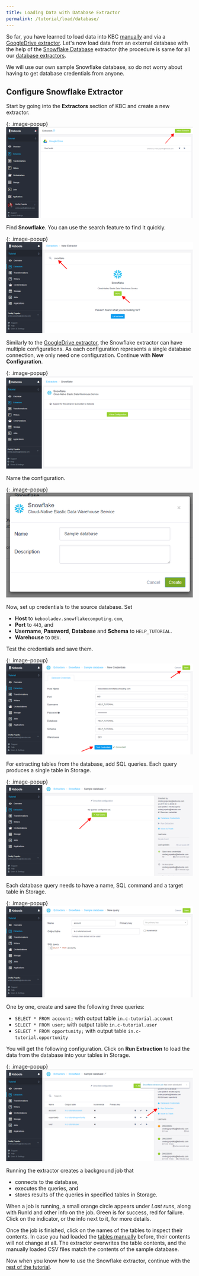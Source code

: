 ```yaml
---
title: Loading Data with Database Extractor
permalink: /tutorial/load/database/
---
```


So far, you have learned to load data into KBC [manually](/tutorial/load/) and
via a [GoogleDrive extractor](/tutorial/load/googledrive/).
Let's now load data from an external database with the help of the [Snowflake Database](https://www.snowflake.net/) extractor
(the procedure is same for all our [database extractors](/extractors/database/).

We will use our own sample Snowflake database, so do not worry about having to get database credentials from anyone.

## Configure Snowflake Extractor
Start by going into the **Extractors** section of KBC and create a new extractor.

{: .image-popup}
![Screenshot - Create a new Extractor](/tutorial/load/extractor-intro-2.png)

Find **Snowflake**. You can use the search feature to find it quickly.

{: .image-popup}
![Screenshot - Create a new Database Extractor](/tutorial/load/extractor-intro-3.png)

Similarly to the [GoogleDrive extractor](/tutorial/load/googledrive/), the Snowflake extractor can
have multiple configurations. As each configuration represents a single database connection, we only
need one configuration. Continue with **New Configuration**.

{: .image-popup}
![Screenshot - New Database Extractor Configuration](/tutorial/load/extractor-db-new.png)

Name the configuration.

{: .image-popup}
![Screenshot - Create a new Database Extractor Configuration](/tutorial/load/extractor-db-create.png)

Now, set up credentials to the source database. Set

- **Host** to `kebooladev.snowflakecomputing.com`,
- **Port** to `443`, and
- **Username**, **Password**, **Database** and **Schema** to `HELP_TUTORIAL`.
- **Warehouse** to `DEV`.

Test the credentials and save them.

{: .image-popup}
![Screenshot - Database Extractor Credentials](/tutorial/load/extractor-db-credentials.png)

For extracting tables from the database, add SQL queries. Each query produces a single table in Storage.

{: .image-popup}
![Screenshot - Database Extractor Introduction](/tutorial/load/extractor-db-intro-3.png)

Each database query needs to have a name, SQL command and a target table in Storage.

{: .image-popup}
![Screenshot - Add database query](/tutorial/load/extractor-db-query-edit.png)

One by one, create and save the following three queries:

- `SELECT * FROM account;` with output table `in.c-tutorial.account`
- `SELECT * FROM user;` with output table `in.c-tutorial.user`
- `SELECT * FROM opportunity;` with output table `in.c-tutorial.opportunity`

You will get the following configuration. Click on **Run Extraction** to load the data
from the database into your tables in Storage.

{: .image-popup}
![Screenshot - Add database query](/tutorial/load/extractor-db-queries.png)

Running the extractor creates a background job that

- connects to the database,
- executes the queries, and
- stores results of the queries in specified tables in Storage.

When a job is running, a small orange circle appears under *Last runs*, along with RunId and other info on the job.
Green is for success, red for failure. Click on the indicator, or the info next to it, for more details.

Once the job is finished, click on the names of the tables to inspect their contents. In case you had loaded the
[tables manually](/tutorial/load/) before, their contents will not change at all.
The extractor overwrites the table contents, and the manually loaded CSV files match the contents of the sample database.

Now when you know how to use the Snowflake extractor, continue with the [rest of the tutorial](/tutorial/manipulate/).

